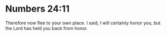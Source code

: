 # Numbers 24:11

Therefore now flee to your own place. I said, I will certainly honor you, but the Lord has held you back from honor.
